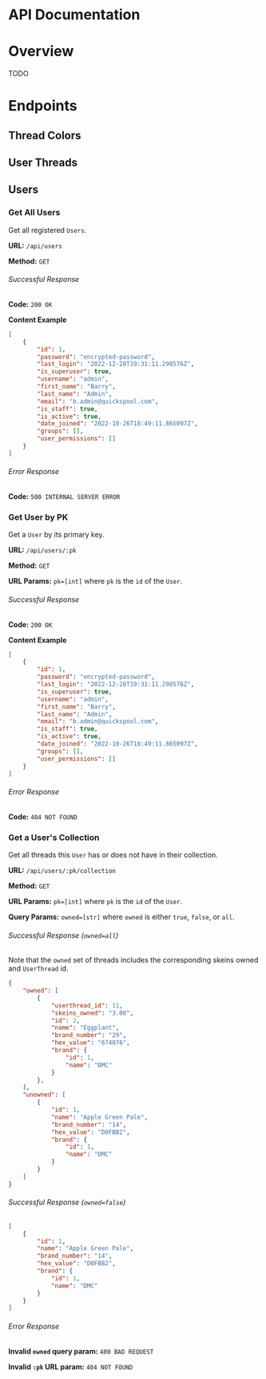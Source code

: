 # API Documentation

# Overview

TODO

# Endpoints

## Thread Colors

## User Threads

## Users

### Get All Users

Get all registered `Users`.

**URL:** `/api/users`

**Method:** `GET`

###### Successful Response

**Code:** `200 OK`

**Content Example**

```json
[
    {
        "id": 1,
        "password": "encrypted-password",
        "last_login": "2022-12-28T19:31:11.298576Z",
        "is_superuser": true,
        "username": "admin",
        "first_name": "Barry",
        "last_name": "Admin",
        "email": "b.admin@quickspool.com",
        "is_staff": true,
        "is_active": true,
        "date_joined": "2022-10-26T18:49:11.865097Z",
        "groups": [],
        "user_permissions": []
    }
]
```

###### Error Response

**Code:** `500 INTERNAL SERVER ERROR`

### Get User by PK

Get a `User` by its primary key.

**URL:** `/api/users/:pk`

**Method:** `GET`

**URL Params:** `pk=[int]` where `pk` is the `id` of the `User`.

###### Successful Response

**Code:** `200 OK`

**Content Example** 

```json
[
    {
        "id": 1,
        "password": "encrypted-password",
        "last_login": "2022-12-28T19:31:11.298576Z",
        "is_superuser": true,
        "username": "admin",
        "first_name": "Barry",
        "last_name": "Admin",
        "email": "b.admin@quickspool.com",
        "is_staff": true,
        "is_active": true,
        "date_joined": "2022-10-26T18:49:11.865097Z",
        "groups": [],
        "user_permissions": []
    }
]
```

###### Error Response

**Code:** `404 NOT FOUND`

### Get a User's Collection

Get all threads this `User` has or does not have in their collection.

**URL:** `/api/users/:pk/collection`

**Method:** `GET`

**URL Params:** `pk=[int]` where `pk` is the `id` of the `User`.

**Query Params:** `owned=[str]` where `owned` is either `true`, `false`, or `all`.

###### Successful Response (`owned=all`)

Note that the `owned` set of threads includes the corresponding skeins owned and `UserThread` id.

```json
{
    "owned": [
        {
            "userthread_id": 11,
            "skeins_owned": "3.00",
            "id": 2,
            "name": "Eggplant",
            "brand_number": "29",
            "hex_value": "674076",
            "brand": {
                "id": 1,
                "name": "DMC"
            }
        },
    ],
    "unowned": [
        {
            "id": 1,
            "name": "Apple Green Pale",
            "brand_number": "14",
            "hex_value": "D0FBB2",
            "brand": {
                "id": 1,
                "name": "DMC"
            }
        }
    ]
}
```

###### Successful Response (`owned=false`)

```json
[
    {
        "id": 1,
        "name": "Apple Green Pale",
        "brand_number": "14",
        "hex_value": "D0FBB2",
        "brand": {
            "id": 1,
            "name": "DMC"
        }
    }
]
```

###### Error Response

**Invalid `owned` query param:** `400 BAD REQUEST`

**Invalid `:pk` URL param:** `404 NOT FOUND`